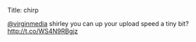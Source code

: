 Title: chirp

<a href="http://twitter.com/virginmedia">@virginmedia</a> shirley you can up your upload speed a tiny bit? <a href="http://t.co/WS4N9RBgjz">http://t.co/WS4N9RBgjz</a>
